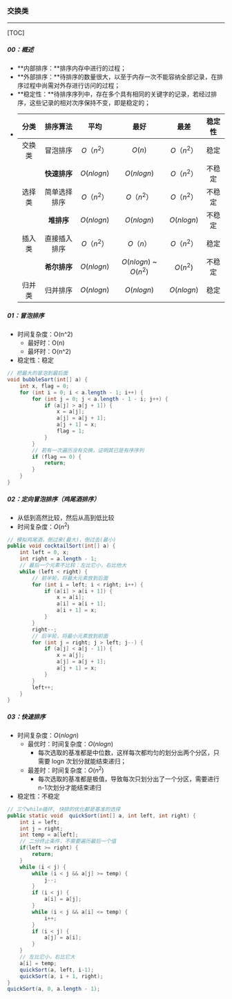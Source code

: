 ### 交换类

------

[TOC]

##### 00：概述

- **内部排序：**排序内存中进行的过程；
- **外部排序：**待排序的数量很大，以至于内存一次不能容纳全部记录，在排序过程中尚需对外存进行访问的过程；
- **稳定性：**待排序序列中，存在多个具有相同的关键字的记录，若经过排序，这些记录的相对次序保持不变，即是稳定的；
- | 分类   | 排序算法 | 平均 | 最好 | 最差 | 稳定性 |
  | :----: | :------: | :--: | :--: | :--: | :----: |
  | 交换类 | 冒泡排序 | $O（n^2）$ | $O(n)$ | $O（n^2）$ | 稳定 |
  |   | **快速排序** | $O(nlogn)$ | $O(nlogn)$ | $O（n^2）$ | 不稳定 |
  | 选择类 | 简单选择排序 | $O（n^2）$ | $O（n^2）$ | $O（n^2）$ | 不稳定 |
  |        | **堆排序** | $O(nlogn)$ | $O(nlogn)$ | $O(nlogn)$ | 不稳定 |
  | 插入类 | 直接插入排序 | $O（n^2）$ | $O（n）$ | $O（n^2）$ | 稳定 |
  |  | **希尔排序** | $O(nlogn)$ | $O(nlogn)$ ~ $O(n^2)$ | $O(n^2)$ | 不稳定 |
  | 归并类 | 归并排序 | $O(nlogn)$ | $O(nlogn)$ | $O(nlogn)$ | 稳定 |
  

##### 01：冒泡排序

- 时间复杂度：O(n^2)
  - 最好时：O(n)
  - 最坏时：O(n^2)
- 稳定性：稳定

```java
// 把最大的冒泡到最后面
void bubbleSort(int[] a) {
    int x, flag = 0;
    for (int i = 0; i < a.length - 1; i++) {
        for (int j = 0; j < a.length - 1 - i; j++) {
            if (a[j] > a[j + 1]) {
                x = a[j];
                a[j] = a[j + 1];
                a[j + 1] = x;
                flag = 1;
            }
        }
        // 若有一次遍历没有交换，证明其已是有序序列
        if (flag == 0) {
            return;
        }
    }
}
```

##### 02：定向冒泡排序（鸡尾酒排序）

- 从低到高然比较，然后从高到低比较
- 时间复杂度：$O(n^2)$

```java
// 模拟鸡尾酒，倒过来(最大)，倒过去(最小)
public void cocktailSort(int[] a) {
    int left = 0, x;        
    int right = a.length - 1;
    // 最后一个元素不比较：左比它小，右比他大
    while (left < right) {
        // 前半轮，将最大元素放到后面
        for (int i = left; i < right; i++) {
            if (a[i] > a[i + 1]) {
                x = a[i];
                a[i] = a[i + 1];
                a[i + 1] = x;
            }
        }
        right--;
        // 后半轮，将最小元素放到前面
        for (int j = right; j > left; j--) {
            if (a[j] < a[j - 1]) {
                x = a[j];
                a[j] = a[j + 1];
                a[j + 1] = x;
            }
        }
        left++;
    }
}
```

##### 03：快速排序

- 时间复杂度：$O(nlogn)$
  - 最优时：时间复杂度：$O(nlogn)$
    - 每次选取的基准都是中位数，这样每次都均匀的划分出两个分区，只需要 logn 次划分就能结束递归；
  - 最差时：时间复杂度：$O(n^2)$
    - 每次选取的基准都是极值，导致每次只划分出了一个分区，需要进行n-1次划分才能结束递归
- 稳定性：不稳定

```java
// 三个while循环, 快排的优化都是基准的选择
public static void  quickSort(int[] a, int left, int right) {
    int i = left;
    int j = right;
    int temp = a[left];
    // 二分终止条件，不需要遍历最后一个值
    if(left >= right) {
        return;
    }
    while (i < j) {
        while (i < j && a[j] >= temp) {
            j--;
        }
        if (i < j) {
            a[i] = a[j];
        }
        while (i < j && a[i] <= temp) {
            i++;
        }
        if (i < j) {
            a[j] = a[i];
        }
    }
    // 左比它小，右比它大
    a[i] = temp;
    quickSort(a, left, i-1);
    quickSort(a, i + 1, right);
}
quickSort(a, 0, a.length - 1);
```

